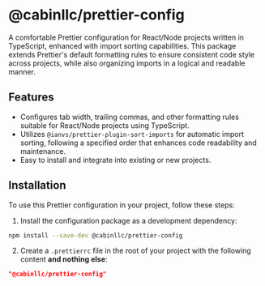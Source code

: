 # @cabinllc/prettier-config

A comfortable Prettier configuration for React/Node projects written in TypeScript, enhanced with import sorting capabilities. This package extends Prettier's default formatting rules to ensure consistent code style across projects, while also organizing imports in a logical and readable manner.

## Features

-   Configures tab width, trailing commas, and other formatting rules suitable for React/Node projects using TypeScript.
-   Utilizes `@ianvs/prettier-plugin-sort-imports` for automatic import sorting, following a specified order that enhances code readability and maintenance.
-   Easy to install and integrate into existing or new projects.

## Installation

To use this Prettier configuration in your project, follow these steps:

1. Install the configuration package as a development dependency:

```bash
npm install --save-dev @cabinllc/prettier-config
```

2. Create a `.prettierrc` file in the root of your project with the following content **and nothing else**:

```json
"@cabinllc/prettier-config"
```
